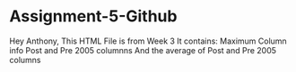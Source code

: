 # Assignment-5-Github
Hey Anthony,
This HTML File is from Week 3
It contains:
Maximum Column info
Post and Pre 2005 columnns
And the average of Post and Pre 2005 columns
